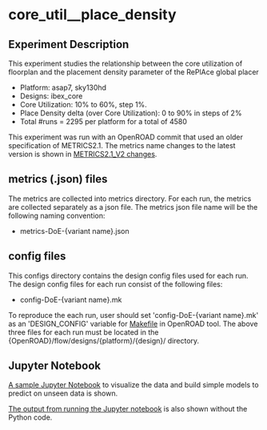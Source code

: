 # core_util__place_density
## Experiment Description
This experiment studies the relationship between the core utilization of floorplan and the placement density parameter of the RePlAce global placer
- Platform: asap7, sky130hd
- Designs: ibex_core
- Core Utilization: 10% to 60%, step 1%.
- Place Density delta (over Core Utilization): 0 to 90% in steps of 2%
- Total #runs = 2295 per platform for a total of 4580 

This experiment was run with an OpenROAD commit that used an older specification of METRICS2.1. The metrics name changes
to the latest version is shown in [METRICS2.1_V2 changes](../../METRICS2.1_V2_changes.md).

## metrics (.json) files 
The metrics are collected into metrics directory. For each run, the metrics are collected separately as a json file.
The metrics json file name will be the following naming convention:
- metrics-DoE-{variant name}.json

## config files 
This configs directory contains the design config files used for each run.
The design config files for each run consist of the following files:
- config-DoE-{variant name}.mk

To reproduce the each run, user should set 'config-DoE-{variant name}.mk' as an 'DESIGN_CONFIG' variable for [Makefile](https://github.com/The-OpenROAD-Project/OpenROAD-flow-scripts/blob/master/flow/Makefile) in OpenROAD tool.
The above three files for each run must be located in the {OpenROAD}/flow/designs/{platform}/{design}/ directory.

## Jupyter Notebook
[A sample Jupyter Notebook](https://nbviewer.jupyter.org/github/ieee-ceda-datc/datc-rdf-Metrics4ML/blob/main/experiments/asap7_sky130hd__ibex_core__util_versus_place_density/METRICS2.1-exp4.ipynb) to visualize the data and build simple models to predict on unseen data is shown.

[The output from running the Jupyter notebook](https://nbviewer.jupyter.org/github/ieee-ceda-datc/datc-rdf-Metrics4ML/blob/main/experiments/asap7_sky130hd__ibex_core__util_versus_place_density/METRICS2.1-exp4.html) is also shown without the Python code.

